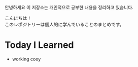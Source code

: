 안녕하세요
이 저장소는 개인적으로 공부한 내용을 정리하고 있습니다.

こんにちは！  
このレポジトリーは個人的に学んでいることのまとめです。

# Today I Learned
- working cooy